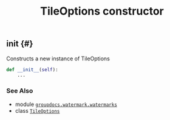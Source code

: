 ﻿---
title: TileOptions constructor
second_title: GroupDocs.Watermark for Python via .NET API References
description: 
type: docs
url: /python-net/groupdocs.watermark.watermarks/tileoptions/__init__/
is_root: false
weight: 10
---

## __init__ {#}

Constructs a new instance of TileOptions



```python
def __init__(self):
    ...
```





### See Also
* module [`groupdocs.watermark.watermarks`](../../)
* class [`TileOptions`](/watermark/python-net/groupdocs.watermark.watermarks/tileoptions)
